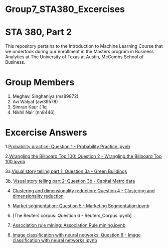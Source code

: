 # Group7_STA380_Excercises

# STA 380, Part 2
This repository pertains to the Introduction to Machine Learning Course that we undertook during our enrollment in the Masters program in Business Analytics at The University of Texas at Austin, McCombs School of Business.

# Group Members
1. Meghavi Singhaniya (ms89872)
2. Avi Walyat (aw39578)
3. Simran Kaur (  1q
4. Nikhil Nair (nn8446)

# Excercise Answers
1.[Probability practice: Question 1 - Probability Practice.ipynb](https://github.com/meghavi1610/Group7_STA380_Excercises/blob/main/Question%201%20-%20Probability%20Practice.ipynb)

2.[Wrangling the Billboard Top 100: Question 2 - Wrangling the Billboard Top 100.ipynb](https://github.com/meghavi1610/Group7_STA380_Excercises/blob/main/Question%202%20-%20Wrangling%20the%20Billboard%20Top%20100.ipynb)

3a.[Visual story telling part 1: Question 3a - Green Buildings](https://github.com/meghavi1610/Group7_STA380_Excercises/blob/main/Question%203a%20-%20Green%20Buildings.ipynb)

3b. [Visual story telling part 2: Question 3b - Capital Metro data](https://github.com/meghavi1610/Group7_STA380_Excercises/blob/main/Question%203a%20-%20Green%20Buildings.ipynb)

4. [Clustering and dimensionality reduction: Question 4 - Clustering and dimensionality reduction](https://github.com/meghavi1610/Group7_STA380_Excercises/blob/main/Question%204%20-%20Clustering%20and%20dimensionality%20reduction.ipynb)

5. [Market segmentation: Question 5 - Marketing Segmentation.ipynb](https://github.com/meghavi1610/Group7_STA380_Excercises/blob/main/Question%205%20-%20Market%20Segmentation.ipynb)

6. [The Reuters corpus: Question 6 - Reuters_Corpus.ipynb]

7. [Association rule mining: Association Rule mining.ipynb](https://github.com/meghavi1610/Group7_STA380_Excercises/blob/main/Question%207%20-%20Association%20Rule%20Mining.ipynb)

8. [Image classification with neural networks: Question 8 - Image classification with neural networks.ipynb](https://github.com/meghavi1610/Group7_STA380_Excercises/blob/main/Question%208%20-%20Image%20classification%20with%20neural%20networks.ipynb)

